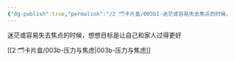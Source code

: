 ```yaml
---
{"dg-publish":true,"permalink":"/2 🗂️卡片盒/003b1-迷茫或容易失去焦点的时候，想想目标是让自己和家人过得更好/","noteIcon":"1","created":"2024-09-22T22:33","updated":"2024-10-04T09:12"}
---
```



迷茫或容易失去焦点的时候，想想目标是让自己和家人过得更好        

[[2 🗂️卡片盒/003b-压力与焦虑\|003b-压力与焦虑]]